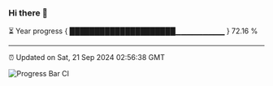 ### Hi there 👋

⏳ Year progress { █████████████████████▁▁▁▁▁▁▁▁▁ } 72.16 %

---

⏰ Updated on Sat, 21 Sep 2024 02:56:38 GMT

![Progress Bar CI](https://github.com/IshwaranRudhara/GIT-ACTION/workflows/Progress%20Bar%20CI/badge.svg)
